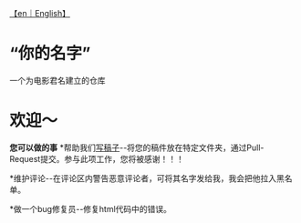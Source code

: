 [【en｜English】](https://github.com/shbwb/yourname/blob/main/README.md)
# “你的名字”
一个为电影君名建立的仓库

# 欢迎～
**您可以做的事**
*帮助我们[写稿子](https://github.com/shbwb/yourname/fork)--将您的稿件放在特定文件夹，通过Pull- Request提交。参与此项工作，您将被感谢！！！

*维护评论--在评论区内警告恶意评论者，可将其名字发给我，我会把他拉入黑名单。

*做一个bug修复员--修复html代码中的错误。
